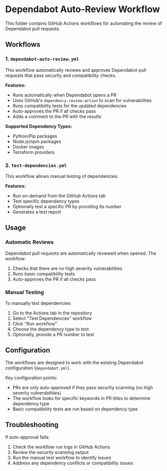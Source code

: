 # Dependabot Auto-Review Workflow

This folder contains GitHub Actions workflows for automating the review of Dependabot pull requests.

## Workflows

### 1. `dependabot-auto-review.yml`

This workflow automatically reviews and approves Dependabot pull requests that pass security and compatibility checks.

**Features:**
- Runs automatically when Dependabot opens a PR
- Uses GitHub's `dependency-review-action` to scan for vulnerabilities
- Runs compatibility tests for the updated dependencies
- Auto-approves the PR if all checks pass
- Adds a comment to the PR with the results

**Supported Dependency Types:**
- Python/Pip packages
- Node.js/npm packages
- Docker images
- Terraform providers

### 2. `test-dependencies.yml`

This workflow allows manual testing of dependencies.

**Features:**
- Run on-demand from the GitHub Actions tab
- Test specific dependency types
- Optionally test a specific PR by providing its number
- Generates a test report

## Usage

### Automatic Reviews

Dependabot pull requests are automatically reviewed when opened. The workflow:

1. Checks that there are no high severity vulnerabilities
2. Runs basic compatibility tests
3. Auto-approves the PR if all checks pass

### Manual Testing

To manually test dependencies:

1. Go to the Actions tab in the repository
2. Select "Test Dependencies" workflow
3. Click "Run workflow"
4. Choose the dependency type to test
5. Optionally, provide a PR number to test

## Configuration

The workflows are designed to work with the existing Dependabot configuration (`dependabot.yml`).

Key configuration points:
- PRs are only auto-approved if they pass security scanning (no high severity vulnerabilities)
- The workflow looks for specific keywords in PR titles to determine dependency type
- Basic compatibility tests are run based on dependency type

## Troubleshooting

If auto-approval fails:

1. Check the workflow run logs in GitHub Actions
2. Review the security scanning output
3. Run the manual test workflow to identify issues
4. Address any dependency conflicts or compatibility issues
